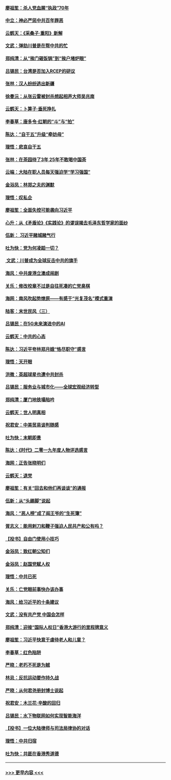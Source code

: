 #### [廖祖笙：杀人党血腥“执政”70年](../pages/nsc993/n11745144.md?t=12261633) 
#### [中立：神必严惩中共百年罪恶](../pages/nsc993/n11744970.md?t=12261633) 
#### [云鹤天：《采桑子‧重阳》新解](../pages/nsc993/n11744948.md?t=12261633) 
#### [文武：弹劾川普是在帮中共的忙](../pages/nsc993/n11744758.md?t=12261633) 
#### [郑纯清：从“挨门砸饭锅”到“挨户堵炉眼”](../pages/nsc993/n11744745.md?t=12261633) 
#### [吕锡民：台湾是否加入RCEP的研议](../pages/nsc993/n11744701.md?t=12261633) 
#### [张林：汉人纷纷逃出新疆](../pages/nsc993/n11743530.md?t=12261633) 
#### [徐曼沅：从张云雷被封杀想起相声大师吴兆南](../pages/nsc993/n11741816.md?t=12261633) 
#### [云鹤天：卜算子‧垂死挣扎](../pages/nsc993/n11739956.md?t=12261633) 
#### [李春草：唐多令‧红朝的“斗”与“拍”](../pages/nsc993/n11739830.md?t=12261633) 
#### [陈达：“自干五”升级“牵妨母”](../pages/nsc993/n11739724.md?t=12261633) 
#### [理悟：悲哀自干五](../pages/nsc993/n11739547.md?t=12261633) 
#### [张林：在茶园待了3年 25年不敢喝中国茶](../pages/nsc993/n11739240.md?t=12261633) 
#### [云端：大陆在职人员每天强迫学“学习强国”](../pages/nsc993/n11738735.md?t=12261633) 
#### [金浴凤：林郑之夫的渊默](../pages/nsc993/n11737735.md?t=12261633) 
#### [理悟：叹私企](../pages/nsc993/n11737715.md?t=12261633) 
#### [廖祖笙：全面失控可能袭向习近平](../pages/nsc993/n11737704.md?t=12261633) 
#### [心升：从《矛盾论》《实践论》的谬误揭去毛泽东哲学家的面纱](../pages/nsc993/n11736962.md?t=12261633) 
#### [伍新： 习近平赌城赌气行](../pages/nsc993/n11736929.md?t=12261633) 
#### [吐为快：党为何凌蹈一切？](../pages/nsc993/n11736915.md?t=12261633) 
#### [ 文武：川普成为全球反击中共的旗手](../pages/nsc993/n11736882.md?t=12261633) 
#### [海风：中共废港立澳成闹剧](../pages/nsc993/n11735857.md?t=12261633) 
#### [关乐：修改校章不过是自往死凑的亡党臭棋](../pages/nsc993/n11735097.md?t=12261633) 
#### [海网：南风吹起势燎原——有感于“光复茂名”模式重演](../pages/nsc993/n11732308.md?t=12261633) 
#### [陆客：末世民风（三）](../pages/nsc993/n11732211.md?t=12261633) 
#### [吕锡民：在5G未来演进中的AI](../pages/nsc993/n11730010.md?t=12261633) 
#### [云鹤天：中共的心态](../pages/nsc993/n11729906.md?t=12261633) 
#### [陈达：习近平夸林郑月娥“恪尽职守”感言](../pages/nsc993/n11729881.md?t=12261633) 
#### [理悟：天开眼](../pages/nsc993/n11729699.md?t=12261633) 
#### [洪微：英超球星也遭中共封杀](../pages/nsc993/n11727243.md?t=12261633) 
#### [吕锡民：服务业与城市化——全球宏观经济转型](../pages/nsc993/n11725845.md?t=12261633) 
#### [郑纯清：厦门地铁塌陷吟](../pages/nsc993/n11725813.md?t=12261633) 
#### [云鹤天：世人明真相](../pages/nsc993/n11725621.md?t=12261633) 
#### [祝君安：中美贸易谈判随感](../pages/nsc993/n11725609.md?t=12261633) 
#### [吐为快：末朝即景](../pages/nsc993/n11723365.md?t=12261633) 
#### [陈达：《时代》二零一九年度人物评选感言](../pages/nsc993/n11723337.md?t=12261633) 
#### [海网：正告张晓明们](../pages/nsc993/n11723228.md?t=12261633) 
#### [云鹤天：退党](../pages/nsc993/n11723056.md?t=12261633) 
#### [廖祖笙：有关“回去和他们再谈谈”的通报](../pages/nsc993/n11722442.md?t=12261633) 
#### [伍新：从“头踢脚”说起](../pages/nsc993/n11722429.md?t=12261633) 
#### [海风：“恶人榜”成了阎王爷的“生死簿”](../pages/nsc993/n11722272.md?t=12261633) 
#### [胥志义：能用剌刀和鞭子强迫人民共产和公有吗？](../pages/nsc993/n11720569.md?t=12261633) 
#### [【投书】自由门使用小技巧](../pages/nsc993/n11720180.md?t=12261633) 
#### [金浴凤：致红朝公知们](../pages/nsc993/n11720563.md?t=12261633) 
#### [金浴凤：赵国党赋人权](../pages/nsc993/n11720533.md?t=12261633) 
#### [理悟：中共已死](../pages/nsc993/n11720233.md?t=12261633) 
#### [关乐：亡党眼前事快办该办事](../pages/nsc993/n11719160.md?t=12261633) 
#### [海风：给习近平的十条建议](../pages/nsc993/n11717616.md?t=12261633) 
#### [文武：没有共产党 中国会怎样](../pages/nsc993/n11717584.md?t=12261633) 
#### [郑纯清：迎接“国际人权日”香港大游行的里程牌意义](../pages/nsc993/n11717417.md?t=12261633) 
#### [廖祖笙：习近平快意于虐待老人和儿童？](../pages/nsc993/n11715313.md?t=12261633) 
#### [李春草：红色陷阱](../pages/nsc993/n11715029.md?t=12261633) 
#### [严晓：老朽不死是为贼](../pages/nsc993/n11712910.md?t=12261633) 
#### [林忌：反抗运动要作持久战](../pages/nsc993/n11712623.md?t=12261633) 
#### [严晓：从何君尧册封博士说起](../pages/nsc993/n11712465.md?t=12261633) 
#### [祝君安：木兰花·辛酸的回归](../pages/nsc993/n11712381.md?t=12261633) 
#### [吕锡民：水下物联网如何实现智能海洋](../pages/nsc993/n11711158.md?t=12261633) 
#### [【投书】一位大陆律师与司法局律协的对话](../pages/nsc993/n11709675.md?t=12261633) 
#### [理悟：中共归宿](../pages/nsc993/n11710059.md?t=12261633) 
#### [吐为快：共匪在香港秀道德](../pages/nsc993/n11709979.md?t=12261633) 

----
#### [ >>> 更早内容 <<< ](../indexes/nsc993-earlier.md)
